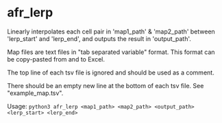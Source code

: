 # afr_lerp

Linearly interpolates each cell pair in 'map1_path' & 'map2_path' between 'lerp_start' and 'lerp_end', and outputs the result in 'output_path'.

Map files are text files in "tab separated variable" format. This format can be copy-pasted from and to Excel.

The top line of each tsv file is ignored and should be used as a comment.

There should be an empty new line at the bottom of each tsv file.
See "example_map.tsv".

Usage:
   ```python3 afr_lerp <map1_path> <map2_path> <output_path> <lerp_start> <lerp_end>```
